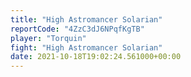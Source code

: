 ```yaml
---
title: "High Astromancer Solarian"
reportCode: "4ZzC3dJ6NPqfKgTB"
player: "Torquin"
fight: "High Astromancer Solarian"
date: 2021-10-18T19:02:24.561000+00:00
---
```

